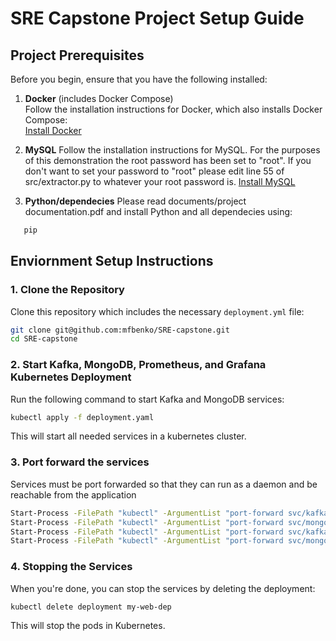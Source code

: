 # SRE Capstone Project Setup Guide

## Project Prerequisites

Before you begin, ensure that you have the following installed:

1. **Docker** (includes Docker Compose)  
   Follow the installation instructions for Docker, which also installs Docker Compose:  
   [Install Docker](https://docs.docker.com/get-docker/)

2. **MySQL**
   Follow the installation instructions for MySQL. For the purposes of this demonstration the root password has been set to "root". If you don't want to set your password to "root" please edit line 55 of src/extractor.py to whatever your root password is.
   [Install MySQL](https://dev.mysql.com/downloads/installer/)

3. **Python/dependecies**
Please read documents/project documentation.pdf and install Python and all dependecies using:
```bash
   pip
```

## Enviornment Setup Instructions

### 1. Clone the Repository
Clone this repository which includes the necessary `deployment.yml` file:

```bash
git clone git@github.com:mfbenko/SRE-capstone.git
cd SRE-capstone
```

### 2. Start Kafka, MongoDB, Prometheus, and Grafana Kubernetes Deployment 
Run the following command to start Kafka and MongoDB services:
```bash
kubectl apply -f deployment.yaml
```
This will start all needed services in a kubernetes cluster.

### 3. Port forward the services
Services must be port forwarded so that they can run as a daemon and be reachable from the application
```bash
Start-Process -FilePath "kubectl" -ArgumentList "port-forward svc/kafka-service 9092:9092"
Start-Process -FilePath "kubectl" -ArgumentList "port-forward svc/mongoservice 27017:27017"
Start-Process -FilePath "kubectl" -ArgumentList "port-forward svc/kafka-service 9092:9092"
Start-Process -FilePath "kubectl" -ArgumentList "port-forward svc/mongoservice 27017:27017"
```

### 4. Stopping the Services
When you're done, you can stop the services by deleting the deployment:
```bash
kubectl delete deployment my-web-dep
```
This will stop the pods in Kubernetes.

